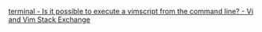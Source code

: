  [terminal - Is it possible to execute a vimscript from the command line? - Vi and Vim Stack Exchange](https://vi.stackexchange.com/questions/34631/is-it-possible-to-execute-a-vimscript-from-the-command-line) 
